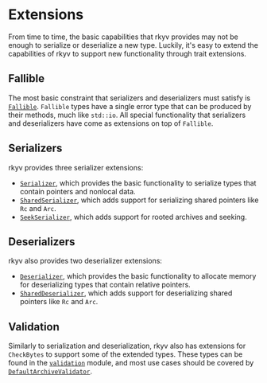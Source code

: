 # Extensions

From time to time, the basic capabilities that rkyv provides may not be enough to serialize or
deserialize a new type. Luckily, it's easy to extend the capabilities of rkyv to support new
functionality through trait extensions.

## Fallible

The most basic constraint that serializers and deserializers must satisfy is
[`Fallible`](https://docs.rs/rkyv/latest/rkyv/trait.Fallible.html). `Fallible` types have a single
error type that can be produced by their methods, much like `std::io`. All special functionality
that serializers and deserializers have come as extensions on top of `Fallible`.

## Serializers

rkyv provides three serializer extensions:

- [`Serializer`](https://docs.rs/rkyv/latest/rkyv/ser/trait.Serializer.html), which provides the
  basic functionality to serialize types that contain pointers and nonlocal data.
- [`SharedSerializer`](https://docs.rs/rkyv/latest/rkyv/ser/trait.SharedSerializer.html), which adds
  support for serializing shared pointers like `Rc` and `Arc`.
- [`SeekSerializer`](https://docs.rs/rkyv/latest/rkyv/ser/trait.SeekSerializer.html), which adds
  support for rooted archives and seeking.

## Deserializers

rkyv also provides two deserializer extensions:

- [`Deserializer`](https://docs.rs/rkyv/latest/rkyv/de/trait.Deserializer.html), which provides the
  basic functionality to allocate memory for deserializing types that contain relative pointers.
- [`SharedDeserializer`](https://docs.rs/rkyv/latest/rkyv/de/trait.SharedDeserializer.html), which
  adds support for deserializing shared pointers like `Rc` and `Arc`.

## Validation

Similarly to serialization and deserialization, rkyv also has extensions for `CheckBytes` to support
some of the extended types. These types can be found in the
[`validation`](https://docs.rs/rkyv/latest/rkyv/validation/index.html) module, and most use cases
should be covered by
[`DefaultArchiveValidator`](https://docs.rs/rkyv/latest/rkyv/validation/type.DefaultArchiveValidator.html).
